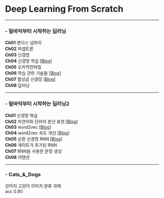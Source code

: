 # Deep Learning From Scratch
---
### - 밑바닥부터 시작하는 딥러닝
__Ch01__  판다스 넘파이 <br>
__Ch02__  퍼셉트론<br>
__Ch03__  신경망<br>
__Ch04__  신경망 학습 [[Blog]](https://rchoi-19-4-2.tistory.com/99?category=974710) <br>
__Ch05__  오차역전파법 <br>
__Ch06__  학습 관련 기술들 [[Blog]](https://rchoi-19-4-2.tistory.com/114?category=974710) <br>
__Ch07__  합성곱 신경망 [[Blog]](https://rchoi-19-4-2.tistory.com/115?category=974710) <br>
__Ch08__  딥러닝 <br>

---
### - 밑바닥부터 시작하는 딥러닝2
__Ch01__ 신경망 복습<br>
__Ch02__ 자연어와 단어의 분산 표현   [[Blog]](https://rchoi-19-4-2.tistory.com/122?category=980888) <br>
__Ch03__ word2vec   [[Blog]](https://rchoi-19-4-2.tistory.com/140?category=980888)<br>
__Ch04__ word2vec 속도 개선   [[Blog]](https://rchoi-19-4-2.tistory.com/142?category=980888)<br>
__Ch05__ 순환 신경망 RNN   [[Blog]](https://rchoi-19-4-2.tistory.com/145?category=980888) <br>
__Ch06__ 게이트가 추가된 RNN<br>
__Ch07__ RNN을 사용한 문장 생성<br>
__Ch08__ 어텐션<br>

---
### - Cats_&_Dogs
강아지 고양이 이미지 분류 과제<br>
acc 0.90
